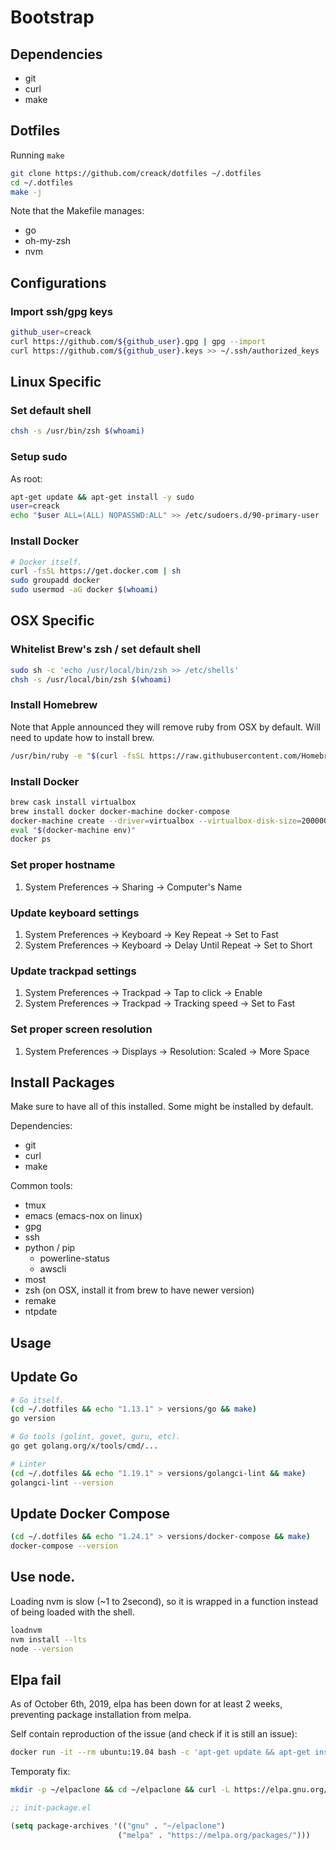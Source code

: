 # Bootstrap

## Dependencies

- git
- curl
- make

## Dotfiles

Running `make`

```sh
git clone https://github.com/creack/dotfiles ~/.dotfiles
cd ~/.dotfiles
make -j
```

Note that the Makefile manages:

- go
- oh-my-zsh
- nvm

## Configurations

### Import ssh/gpg keys

```sh
github_user=creack
curl https://github.com/${github_user}.gpg | gpg --import
curl https://github.com/${github_user}.keys >> ~/.ssh/authorized_keys
```

## Linux Specific

### Set default shell

```sh
chsh -s /usr/bin/zsh $(whoami)
```

### Setup sudo

As root:

```sh
apt-get update && apt-get install -y sudo
user=creack
echo "$user ALL=(ALL) NOPASSWD:ALL" >> /etc/sudoers.d/90-primary-user
```

### Install Docker

```sh
# Docker itself.
curl -fsSL https://get.docker.com | sh
sudo groupadd docker
sudo usermod -aG docker $(whoami)
```

## OSX Specific

### Whitelist Brew's zsh / set default shell

```sh
sudo sh -c 'echo /usr/local/bin/zsh >> /etc/shells'
chsh -s /usr/local/bin/zsh $(whoami)
```

### Install Homebrew

Note that Apple announced they will remove ruby from OSX by default. Will need to update how to install brew.

```sh
/usr/bin/ruby -e "$(curl -fsSL https://raw.githubusercontent.com/Homebrew/install/master/install)"
```

### Install Docker

```sh
brew cask install virtualbox
brew install docker docker-machine docker-compose
docker-machine create --driver=virtualbox --virtualbox-disk-size=200000 --virtualbox-cpu-count=4 default
eval "$(docker-machine env)"
docker ps
```

### Set proper hostname

1. System Preferences -> Sharing -> Computer's Name

### Update keyboard settings

1. System Preferences -> Keyboard -> Key Repeat -> Set to Fast
2. System Preferences -> Keyboard -> Delay Until Repeat -> Set to Short

### Update trackpad settings

1. System Preferences -> Trackpad -> Tap to click -> Enable
2. System Preferences -> Trackpad -> Tracking speed -> Set to Fast

### Set proper screen resolution

1. System Preferences -> Displays -> Resolution: Scaled -> More Space

## Install Packages

Make sure to have all of this installed. Some might be installed by default.

Dependencies:

- git
- curl
- make

Common tools:

- tmux
- emacs (emacs-nox on linux)
- gpg
- ssh
- python / pip
  - powerline-status
  - awscli
- most
- zsh (on OSX, install it from brew to have newer version)
- remake
- ntpdate

## Usage

## Update Go

```sh
# Go itself.
(cd ~/.dotfiles && echo "1.13.1" > versions/go && make)
go version

# Go tools (golint, govet, guru, etc).
go get golang.org/x/tools/cmd/...

# Linter
(cd ~/.dotfiles && echo "1.19.1" > versions/golangci-lint && make)
golangci-lint --version
```

## Update Docker Compose

```sh
(cd ~/.dotfiles && echo "1.24.1" > versions/docker-compose && make)
docker-compose --version
```

## Use node.

Loading nvm is slow (~1 to 2second), so it is wrapped in a function instead of being loaded with the shell.

```sh
loadnvm
nvm install --lts
node --version
```

## Elpa fail

As of October 6th, 2019, elpa has been down for at least 2 weeks, preventing package installation from melpa.

Self contain reproduction of the issue (and check if it is still an issue):

```sh
docker run -it --rm ubuntu:19.04 bash -c 'apt-get update && apt-get install -y ca-certificates emacs-nox && emacs --no-init-file --eval "(progn (package-initialize) (package-refresh-contents))"'
```

Temporaty fix:

```sh
mkdir -p ~/elpaclone && cd ~/elpaclone && curl -L https://elpa.gnu.org/packages/archive-contents | perl -pe 's/(^\(1|\n)//g' | perl -pe 's/\]\)/])\n/g' | perl -pe 's/^ *\(([a-z0-9A-Z-]*).*\[\(([0-9 ]*).*(single|tar).*/\1-\2.\3/g' | perl -pe 's/ /./g' | perl -pe 's/single/el/g' | perl -pe 's/\)//g' | xargs -I {} curl -L  -O https://elpa.gnu.org/packages/\{\} && curl -L -O https://elpa.gnu.org/packages/archive-contents
```

```lisp
;; init-package.el

(setq package-archives '(("gnu" . "~/elpaclone")
                        ("melpa" . "https://melpa.org/packages/")))
```
